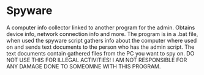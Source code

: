 # Spyware
A computer info collector linked to another program for the admin. Obtains device info, network connection info and more.
The program is in a .bat file, when used the spyware script gathers info about the computer where used on and sends text documents to the person who has the admin script.
The text documents contain gathered files from the PC you want to spy on.
DO NOT USE THIS FOR ILLEGAL ACTIVITIES!
I AM NOT RESPONSIBLE FOR ANY DAMAGE DONE TO SOMEOMNE WITH THIS PROGRAM.
